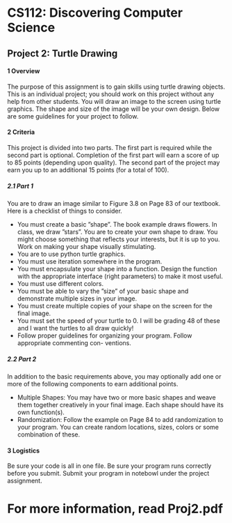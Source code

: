 # CS112: Discovering Computer Science

## Project 2: Turtle Drawing

#### 1 Overview

The purpose of this assignment is to gain skills using turtle drawing objects. This is an individual
project; you should work on this project without any help from other students.
You will draw an image to the screen using turtle graphics. The shape and size of the image will
be your own design. Below are some guidelines for your project to follow.

#### 2 Criteria

This project is divided into two parts. The first part is required while the second part is optional.
Completion of the first part will earn a score of up to 85 points (depending upon quality). The
second part of the project may earn you up to an additional 15 points (for a total of 100).

##### 2.1 Part 1

You are to draw an image similar to Figure 3.8 on Page 83 of our textbook. Here is a checklist of
things to consider.

- You must create a basic ”shape”. The book example draws flowers. In class, we draw ”stars”.
    You are to create your own shape to draw. You might choose something that reflects your
    interests, but it is up to you. Work on making your shape visually stimulating.
- You are to use python turtle graphics.
- You must use iteration somewhere in the program.
- You must encapsulate your shape into a function. Design the function with the appropriate
    interface (right parameters) to make it most useful.
- You must use different colors.
- You must be able to vary the ”size” of your basic shape and demonstrate multiple sizes in
    your image.
- You must create multiple copies of your shape on the screen for the final image.
- You must set the speed of your turtle to 0. I will be grading 48 of these and I want the turtles
    to all draw quickly!
- Follow proper guidelines for organizing your program. Follow appropriate commenting con-
    ventions.

#####  2.2 Part 2

In addition to the basic requirements above, you may optionally add one or more of the following
components to earn additional points.

- Multiple Shapes: You may have two or more basic shapes and weave them together creatively
    in your final image. Each shape should have its own function(s).
- Randomization: Follow the example on Page 84 to add randomization to your program. You
    can create random locations, sizes, colors or some combination of these.

#### 3 Logistics

Be sure your code is all in one file. Be sure your program runs correctly before you submit. Submit
your program in notebowl under the project assignment.

# For more information, read Proj2.pdf
